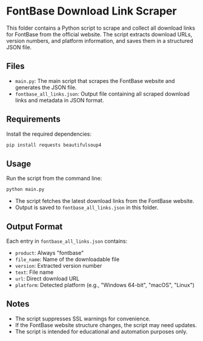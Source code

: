 # FontBase Download Link Scraper

This folder contains a Python script to scrape and collect all download links for FontBase from the official website. The script extracts download URLs, version numbers, and platform information, and saves them in a structured JSON file.

## Files
- `main.py`: The main script that scrapes the FontBase website and generates the JSON file.
- `fontbase_all_links.json`: Output file containing all scraped download links and metadata in JSON format.

## Requirements

Install the required dependencies:

```bash
pip install requests beautifulsoup4
```

## Usage

Run the script from the command line:

```bash
python main.py
```

- The script fetches the latest download links from the FontBase website.
- Output is saved to `fontbase_all_links.json` in this folder.

## Output Format
Each entry in `fontbase_all_links.json` contains:
- `product`: Always "fontbase"
- `file_name`: Name of the downloadable file
- `version`: Extracted version number
- `text`: File name
- `url`: Direct download URL
- `platform`: Detected platform (e.g., "Windows 64-bit", "macOS", "Linux")

## Notes
- The script suppresses SSL warnings for convenience.
- If the FontBase website structure changes, the script may need updates.
- The script is intended for educational and automation purposes only. 